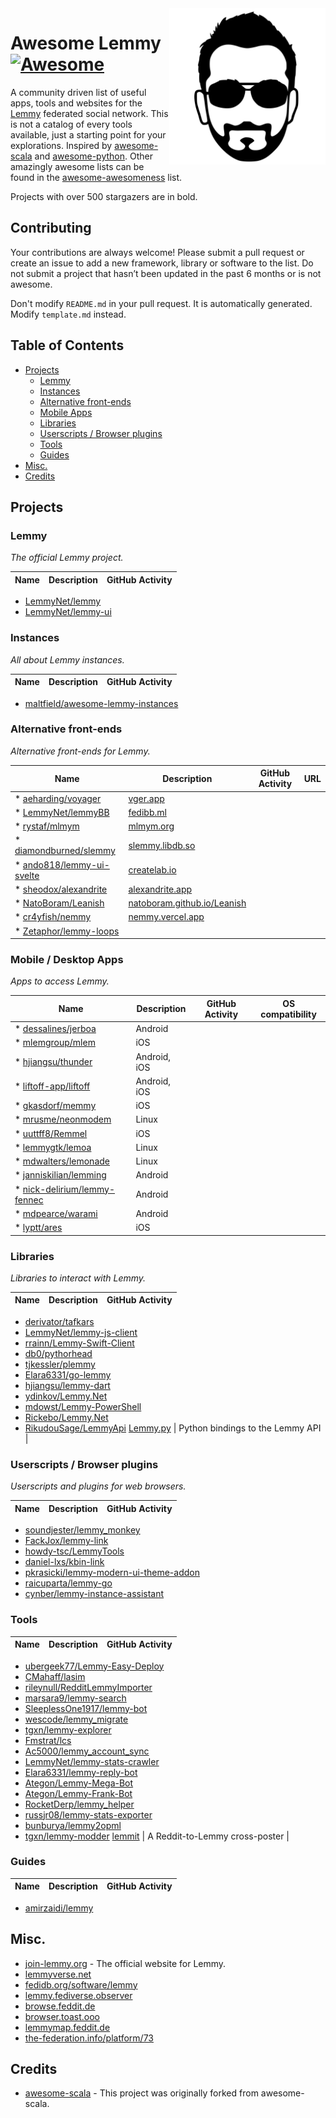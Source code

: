 <img width="250" src="https://raw.githubusercontent.com/LemmyNet/lemmy-ui/main/src/assets/icons/favicon.svg" alt="awesome-lemmy" align=right>

Awesome Lemmy [![Awesome](https://cdn.rawgit.com/sindresorhus/awesome/d7305f38d29fed78fa85652e3a63e154dd8e8829/media/badge.svg)](https://github.com/sindresorhus/awesome)
=============

A community driven list of useful apps, tools and websites for the [Lemmy](https://join-lemmy.org/) federated social network. This is not a catalog of every tools available, just a starting point for your explorations. Inspired by [awesome-scala](https://github.com/lauris/awesome-scala) and [awesome-python](https://github.com/vinta/awesome-python). Other amazingly awesome lists can be found in the [awesome-awesomeness](https://github.com/bayandin/awesome-awesomeness) list.

Projects with over 500 stargazers are in bold.

## Contributing

Your contributions are always welcome! Please submit a pull request or create an issue to add a new framework, library or software to the list. Do not submit a project that hasn’t been updated in the past 6 months or is not awesome.

Don't modify `README.md` in your pull request. It is automatically generated. Modify `template.md` instead.

## Table of Contents

- [Projects](#projects)
  - [Lemmy](#lemmy)
  - [Instances](#instances)
  - [Alternative front-ends](#alternative-front-ends)
  - [Mobile Apps](#mobile-apps)
  - [Libraries](#libraries)
  - [Userscripts / Browser plugins](#userscripts--browser-plugins)
  - [Tools](#tools)
  - [Guides](#guides)
- [Misc.](#misc)
- [Credits](#credits)

## Projects

### Lemmy

*The official Lemmy project.*

Name | Description | GitHub Activity
---- | ----------- | ---------------
* [LemmyNet/lemmy](@ghRepo)
* [LemmyNet/lemmy-ui](@ghRepo)

### Instances

*All about Lemmy instances.*

Name | Description | GitHub Activity
---- | ----------- | ---------------
* [maltfield/awesome-lemmy-instances](@ghRepo)

### Alternative front-ends

*Alternative front-ends for Lemmy.*

Name | Description | GitHub Activity | URL
---- | ----------- | --------------- | ---
* [aeharding/voyager](@ghRepo) | [vger.app](https://vger.app/)
* [LemmyNet/lemmyBB](@ghRepo) | [fedibb.ml](https://fedibb.ml/)
* [rystaf/mlmym](@ghRepo) | [mlmym.org](https://mlmym.org/)
* [diamondburned/slemmy](@ghRepo) | [slemmy.libdb.so](https://slemmy.libdb.so/)
* [ando818/lemmy-ui-svelte](@ghRepo) | [createlab.io](https://createlab.io/)
* [sheodox/alexandrite](@ghRepo) | [alexandrite.app](https://alexandrite.app/)
* [NatoBoram/Leanish](@ghRepo) | [natoboram.github.io/Leanish](https://natoboram.github.io/Leanish)
* [cr4yfish/nemmy](@ghRepo) | [nemmy.vercel.app](https://nemmy.app/)
* [Zetaphor/lemmy-loops](@ghRepo) |

### Mobile / Desktop Apps

*Apps to access Lemmy.*

Name | Description | GitHub Activity | OS compatibility
---- | ----------- | --------------- | ----------------
* [dessalines/jerboa](@ghRepo) | Android
* [mlemgroup/mlem](@ghRepo) | iOS
* [hjiangsu/thunder](@ghRepo) | Android, iOS
* [liftoff-app/liftoff](@ghRepo) | Android, iOS
* [gkasdorf/memmy](@ghRepo) | iOS
* [mrusme/neonmodem](@ghRepo) | Linux
* [uuttff8/Remmel](@ghRepo) | iOS
* [lemmygtk/lemoa](@ghRepo) | Linux
* [mdwalters/lemonade](@ghRepo) | Linux
* [janniskilian/lemming](@ghRepo) | Android
* [nick-delirium/lemmy-fennec](@ghRepo) | Android
* [mdpearce/warami](@ghRepo) | Android
* [lyptt/ares](@ghRepo) | iOS

### Libraries

*Libraries to interact with Lemmy.*

Name | Description | GitHub Activity
---- | ----------- | ---------------
* [derivator/tafkars](@ghRepo)
* [LemmyNet/lemmy-js-client](@ghRepo)
* [rrainn/Lemmy-Swift-Client](@ghRepo)
* [db0/pythorhead](@ghRepo)
* [tjkessler/plemmy](@ghRepo)
* [Elara6331/go-lemmy](@ghRepo)
* [hjiangsu/lemmy-dart](@ghRepo)
* [ydinkov/Lemmy.Net](@ghRepo)
* [mdowst/Lemmy-PowerShell](@ghRepo)
* [Rickebo/Lemmy.Net](@ghRepo)
* [RikudouSage/LemmyApi](@ghRepo)
[Lemmy.py](https://codeberg.org/retiolus/Lemmy.py) | Python bindings to the Lemmy API |

### Userscripts / Browser plugins

*Userscripts and plugins for web browsers.*

Name | Description | GitHub Activity
---- | ----------- | ---------------
* [soundjester/lemmy_monkey](@ghRepo)
* [FackJox/lemmy-link](@ghRepo)
* [howdy-tsc/LemmyTools](@ghRepo)
* [daniel-lxs/kbin-link](@ghRepo)
* [pkrasicki/lemmy-modern-ui-theme-addon](@ghRepo)
* [raicuparta/lemmy-go](@ghRepo)
* [cynber/lemmy-instance-assistant](@ghRepo)

### Tools

Name | Description | GitHub Activity
---- | ----------- | ---------------
* [ubergeek77/Lemmy-Easy-Deploy](@ghRepo)
* [CMahaff/lasim](@ghRepo)
* [rileynull/RedditLemmyImporter](@ghRepo)
* [marsara9/lemmy-search](@ghRepo)
* [SleeplessOne1917/lemmy-bot](@ghRepo)
* [wescode/lemmy_migrate](@ghRepo)
* [tgxn/lemmy-explorer](@ghRepo)
* [Fmstrat/lcs](@ghRepo)
* [Ac5000/lemmy_account_sync](@ghRepo)
* [LemmyNet/lemmy-stats-crawler](@ghRepo)
* [Elara6331/lemmy-reply-bot](@ghRepo)
* [Ategon/Lemmy-Mega-Bot](@ghRepo)
* [Ategon/Lemmy-Frank-Bot](@ghRepo)
* [RocketDerp/lemmy_helper](@ghRepo)
* [russjr08/lemmy-stats-exporter](@ghRepo)
* [bunburya/lemmy2opml](@ghRepo)
* [tgxn/lemmy-modder](@ghRepo)
[lemmit](https://gitlab.com/sab_from_earth/lemmit/) | A Reddit-to-Lemmy cross-poster |

### Guides

Name | Description | GitHub Activity
---- | ----------- | ---------------
* [amirzaidi/lemmy](@ghRepo)

## Misc.

* [join-lemmy.org](https://join-lemmy.org/) - The official website for Lemmy.
* [lemmyverse.net](https://lemmyverse.net)
* [fedidb.org/software/lemmy](https://fedidb.org/software/lemmy)
* [lemmy.fediverse.observer](https://lemmy.fediverse.observer/list)
* [browse.feddit.de](https://browse.feddit.de/)
* [browser.toast.ooo](https://browse.toast.ooo/communities)
* [lemmymap.feddit.de](https://lemmymap.feddit.de/)
* [the-federation.info/platform/73](https://the-federation.info/platform/73)

## Credits

* [awesome-scala](https://github.com/lauris/awesome-scala) - This project was originally forked from awesome-scala.
